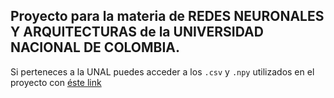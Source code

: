 ## Proyecto para la materia de REDES NEURONALES Y ARQUITECTURAS de la UNIVERSIDAD NACIONAL DE COLOMBIA.

Si perteneces a la UNAL puedes acceder a los `.csv` y `.npy` utilizados en el proyecto con [éste link](https://drive.google.com/drive/folders/1VED2VxL6DKmnP7DqjvSbGv1sE_gUdtRt?usp=sharing)
